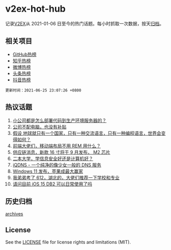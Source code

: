 # v2ex-hot-hub

 记录[V2EX](https://www.v2ex.com/)从 2021-01-06 日至今的热门话题。每小时抓取一次数据，按天[归档](archives)。
 
 ## 相关项目

- [GitHub热榜](https://github.com/lonnyzhang423/github-hot-hub)
- [知乎热榜](https://github.com/lonnyzhang423/zhihu-hot-hub)
- [微博热榜](https://github.com/lonnyzhang423/weibo-hot-hub)
- [头条热榜](https://github.com/lonnyzhang423/toutiao-hot-hub)
- [抖音热榜](https://github.com/lonnyzhang423/douyin-hot-hub)


 `更新时间：2021-06-25 23:07:26 +0800`

## 热议话题

1. [小公司都是怎么部署代码到生产环境服务器的？](https://www.v2ex.com/t/785777)
1. [公司不配电脑，也没有补贴](https://www.v2ex.com/t/785769)
1. [假设 地球就只有一个国家，只有一种交流语言，只有一种编程语言，世界会变得如何？](https://www.v2ex.com/t/785709)
1. [前端大佬们，移动端布局不用 REM 用什么？](https://www.v2ex.com/t/785701)
1. [供应链消息，新款 16 寸将于 9 月发布， M2 芯片](https://www.v2ex.com/t/785749)
1. [二本大学，学信息安全好还是计算机好？](https://www.v2ex.com/t/785811)
1. [iQDNS - 一个纯净的像少女一般的 DNS 服务](https://www.v2ex.com/t/785666)
1. [Windows 11 发布，苹果成最大赢家](https://www.v2ex.com/t/785758)
1. [我弟弟考了 612，湖北的，大佬们推荐一下学校和专业](https://www.v2ex.com/t/785696)
1. [请问目前 iOS 15 DB2 可以日常使用了吗](https://www.v2ex.com/t/785687)

## 历史归档

[archives](archives)

## License

See the [LICENSE](LICENSE) file for license rights and limitations (MIT).
